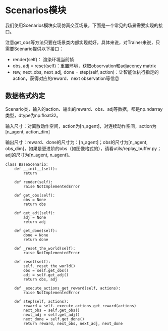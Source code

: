 # Scenarios模块

我们使用Scenarios模块实现仿真交互场景，下面是一个常见的场景需要实现的接口。

注意get_obs等方法只要在场景类内部实现就好，具体来说，对Trainer来说，只需要Scenario提供以下接口：

- render(self)： 渲染环境当前帧
- obs, adj = reset(self)：重置环境，获取observation和adjacency matrix
- rew, next_obs, next_adj, done = step(self, action)：让智能体执行指定的action，获得对应的reward、next observation等信息

## 数据格式约定

Scenario类，输入的action、输出的reward、obs、adj等数据，都是np.ndarray类型，dtype为np.float32。

输入尺寸：对离散动作空间，action为[n_agent]，对连续动作空间，action为[n_agent, action_dim]

输出尺寸：reward、done的尺寸为：[n_agent]；obs的尺寸为[n_agent, obs_dim]，如果是更进阶的obs（如图像格式的），请看utils/replay_buffer.py；adj的尺寸为[n_agent, n_agent]。

```
class BaseScenario:
    def __init__(self):
        return
        
    def render(self):
        raise NotImplementedError

    def get_obs(self):
        obs = None
        return obs

    def get_adj(self):
        adj = None
        return adj

    def get_done(self):
        done = None
        return done

    def _reset_the_world(self):
        raise NotImplementedError

    def reset(self):
        self._reset_the_world()
        obs = self.get_obs()
        adj = self.get_adj()
        return obs, adj

    def _execute_actions_get_reward(self, actions):
        raise NotImplementedError

    def step(self, actions):
        reward = self._execute_actions_get_reward(actions)
        next_obs = self.get_obs()
        next_adj = self.get_adj()
        next_done = self.get_done()
        return reward, next_obs, next_adj, next_done
```

